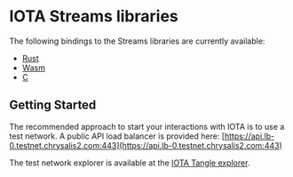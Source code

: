 # IOTA Streams libraries

The following bindings to the Streams libraries are currently available:

- [Rust](rust/overview) 
- [Wasm](wasm/overview) 
- [C](c/overview) 

## Getting Started

The recommended approach to start your interactions with IOTA is to use a test network. A public API load balancer is provided here: [https://api.lb-0.testnet.chrysalis2.com:443](https://api.lb-0.testnet.chrysalis2.com:443)

The test network explorer is available at the [IOTA Tangle explorer](https://explorer.iota.org/testnet).